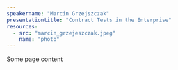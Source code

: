 ```yaml
---
speakername: "Marcin Grzejszczak"
presentationtitle: "Contract Tests in the Enterprise"
resources:
  - src: "marcin_grzejeszczak.jpeg"
    name: "photo"
---
```


Some page content
